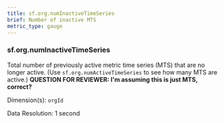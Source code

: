 ```yaml
---
title: sf.org.numInactiveTimeSeries
brief: Number of inactive MTS
metric_type: gauge
---
```

### sf.org.numInactiveTimeSeries

Total number of previously active metric time series (MTS) that are no longer active. (Use `sf.org.numActiveTimeSeries` to see how many MTS are active.) **QUESTION FOR REVIEWER: I'm assuming this is just MTS, correct?**  

Dimension(s): `orgId`

Data Resolution: 1 second
